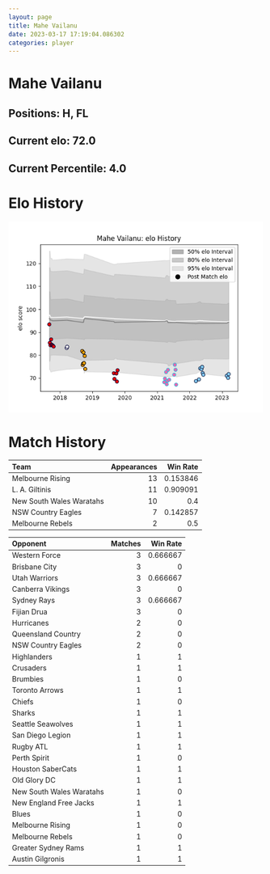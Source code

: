 ```yaml
---  
layout: page  
title: Mahe Vailanu  
date: 2023-03-17 17:19:04.086302  
categories: player  
---
```

# Mahe Vailanu

## Positions: H, FL

## Current elo: 72.0

## Current Percentile: 4.0

# Elo History


![elo history](history_MaheVailanu.png)
# Match History


| Team                     |   Appearances |   Win Rate |
|:-------------------------|--------------:|-----------:|
| Melbourne Rising         |            13 |   0.153846 |
| L. A. Giltinis           |            11 |   0.909091 |
| New South Wales Waratahs |            10 |   0.4      |
| NSW Country Eagles       |             7 |   0.142857 |
| Melbourne Rebels         |             2 |   0.5      |

| Opponent                 |   Matches |   Win Rate |
|:-------------------------|----------:|-----------:|
| Western Force            |         3 |   0.666667 |
| Brisbane City            |         3 |   0        |
| Utah Warriors            |         3 |   0.666667 |
| Canberra Vikings         |         3 |   0        |
| Sydney Rays              |         3 |   0.666667 |
| Fijian Drua              |         3 |   0        |
| Hurricanes               |         2 |   0        |
| Queensland Country       |         2 |   0        |
| NSW Country Eagles       |         2 |   0        |
| Highlanders              |         1 |   1        |
| Crusaders                |         1 |   1        |
| Brumbies                 |         1 |   0        |
| Toronto Arrows           |         1 |   1        |
| Chiefs                   |         1 |   0        |
| Sharks                   |         1 |   1        |
| Seattle Seawolves        |         1 |   1        |
| San Diego Legion         |         1 |   1        |
| Rugby ATL                |         1 |   1        |
| Perth Spirit             |         1 |   0        |
| Houston SaberCats        |         1 |   1        |
| Old Glory DC             |         1 |   1        |
| New South Wales Waratahs |         1 |   0        |
| New England Free Jacks   |         1 |   1        |
| Blues                    |         1 |   0        |
| Melbourne Rising         |         1 |   0        |
| Melbourne Rebels         |         1 |   0        |
| Greater Sydney Rams      |         1 |   1        |
| Austin Gilgronis         |         1 |   1        |